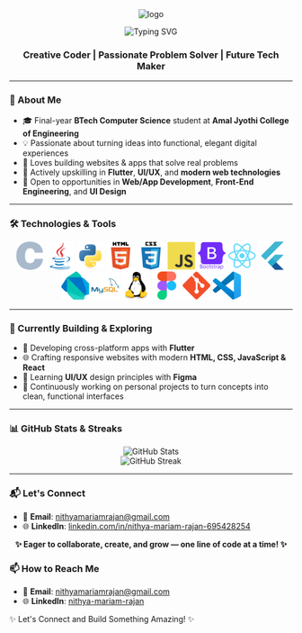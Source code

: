 <div align="center">
  <img src="https://media4.giphy.com/media/RbDKaczqWovIugyJmW/giphy.gif" alt="logo" width="800" height="auto"/>

  <p align="center">
    <img src="https://readme-typing-svg.herokuapp.com?font=Fira+Code&size=30&duration=4000&pause=1000&color=F75C7E&center=true&vCenter=true&width=600&lines=Hi+%F0%9F%91%8B%2C+I'm+Nithya;Aspiring+Web+%26+App+Developer;BTech+CS+Student+%7C+UI%2FUX+Learner" alt="Typing SVG" />
  </p>

  <h3>Creative Coder | Passionate Problem Solver | Future Tech Maker</h3>
</div>

---

### 🌟 About Me

- 🎓 Final-year **BTech Computer Science** student at **Amal Jyothi College of Engineering**
- 💡 Passionate about turning ideas into functional, elegant digital experiences
- 🧠 Loves building websites & apps that solve real problems
- 🌱 Actively upskilling in **Flutter**, **UI/UX**, and **modern web technologies**
- 🚀 Open to opportunities in **Web/App Development**, **Front-End Engineering**, and **UI Design**

---

### 🛠️ Technologies & Tools

<p align="center">
  <!-- Core Programming -->
  <img src="https://raw.githubusercontent.com/devicons/devicon/master/icons/c/c-original.svg" alt="C" width="50" height="50"/>
  <img src="https://raw.githubusercontent.com/devicons/devicon/master/icons/java/java-original.svg" alt="Java" width="50" height="50"/>
  <img src="https://raw.githubusercontent.com/devicons/devicon/master/icons/python/python-original.svg" alt="Python" width="50" height="50"/>

  <!-- Web Technologies -->
  <img src="https://raw.githubusercontent.com/devicons/devicon/master/icons/html5/html5-original-wordmark.svg" alt="HTML5" width="50" height="50"/>
  <img src="https://raw.githubusercontent.com/devicons/devicon/master/icons/css3/css3-original-wordmark.svg" alt="CSS3" width="50" height="50"/>
  <img src="https://raw.githubusercontent.com/devicons/devicon/master/icons/javascript/javascript-original.svg" alt="JavaScript" width="50" height="50"/>
  <img src="https://raw.githubusercontent.com/devicons/devicon/master/icons/bootstrap/bootstrap-plain-wordmark.svg" alt="Bootstrap" width="50" height="50"/>
  <img src="https://raw.githubusercontent.com/devicons/devicon/master/icons/react/react-original.svg" alt="React" width="50" height="50"/>

  <!-- App Development -->
  <img src="https://raw.githubusercontent.com/devicons/devicon/master/icons/flutter/flutter-original.svg" alt="Flutter" width="50" height="50"/>
  <img src="https://raw.githubusercontent.com/devicons/devicon/master/icons/dart/dart-original.svg" alt="Dart" width="50" height="50"/>

  <!-- Database / OS -->
  <img src="https://raw.githubusercontent.com/devicons/devicon/master/icons/mysql/mysql-original-wordmark.svg" alt="MySQL" width="50" height="50"/>
  <img src="https://raw.githubusercontent.com/devicons/devicon/master/icons/linux/linux-original.svg" alt="Linux" width="50" height="50"/>

  <!-- UI/UX & Tools -->
  <img src="https://raw.githubusercontent.com/devicons/devicon/master/icons/figma/figma-original.svg" alt="Figma" width="50" height="50"/>
  <img src="https://raw.githubusercontent.com/devicons/devicon/master/icons/git/git-original.svg" alt="Git" width="50" height="50"/>
  <img src="https://raw.githubusercontent.com/devicons/devicon/master/icons/vscode/vscode-original.svg" alt="VSCode" width="50" height="50"/>
</p>

---

### 🔧 Currently Building & Exploring

- 📱 Developing cross-platform apps with **Flutter**
- 🌐 Crafting responsive websites with modern **HTML, CSS, JavaScript & React**
- 🎨 Learning **UI/UX** design principles with **Figma**
- 🚀 Continuously working on personal projects to turn concepts into clean, functional interfaces

---

### 📊 GitHub Stats & Streaks

<p align="center">
  <img src="https://github-readme-stats.vercel.app/api?username=NithyaMariamRajan&show_icons=true&hide_title=true&count_private=true&hide=prs&theme=radical" alt="GitHub Stats"/>
  <br />
  <img src="https://github-readme-streak-stats.herokuapp.com/?user=NithyaMariamRajan&theme=radical" alt="GitHub Streak"/>
</p>

---

### 📬 Let's Connect

- 📧 **Email**: [nithyamariamrajan@gmail.com](mailto:nithyamariamrajan@gmail.com)  
- 🌐 **LinkedIn**: [linkedin.com/in/nithya-mariam-rajan-695428254](https://www.linkedin.com/in/nithya-mariam-rajan-695428254/)

<p align="center"><b>✨ Eager to collaborate, create, and grow — one line of code at a time! ✨</b></p>


### 📫 How to Reach Me

- 📧 **Email**: [nithyamariamrajan@gmail.com](mailto:nithyamariamrajan@gmail.com)  
- 🌐 **LinkedIn**: [nithya-mariam-rajan](https://www.linkedin.com/in/nithya-mariam-rajan-695428254/)

✨ Let's Connect and Build Something Amazing! ✨



